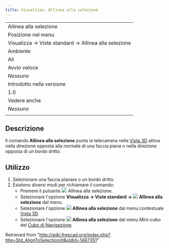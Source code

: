 ```yaml
---
title: Visualizzaː Allinea alla selezione
---
```

|  |
| --- |
| Allinea alla selezione |
| Posizione nel menu |
| Visualizza → Viste standard → Allinea alla selezione |
| Ambiente |
| All |
| Avvio veloce |
| *Nessuno* |
| Introdotto nella versione |
| 1.0 |
| Vedere anche |
| *Nessuno* |
|  |

## Descrizione

Il comando **Allinea alla selezione** punta la telecamera nella [Vista 3D](/3D_view/it "3D view/it") attiva nella direzione opposta alla normale di una faccia piana o nella direzione opposta di un bordo dritto.

## Utilizzo

1. Selezionare una faccia planare o un bordo dritto.
2. Esistono diversi modi per richiamare il comando:
   * Premere il pulsante ![](/images/Std_AlignToSelection.svg) Allinea alla selezione.
   * Selezionare l'opzione **Visualizza → Viste standard → ![](/images/Std_AlignToSelection.svg) Allinea alla selezione** dal menu.
   * Selezionare l'opzione **![](/images/Std_AlignToSelection.svg) Allinea alla selezione** dal menu contestuale [Vista 3D](/3D_view/it "3D view/it").
   * Selezionare l'opzione **![](/images/Std_AlignToSelection.svg) Allinea alla selezione** dal menu Mini-cubo del [Cubo di Navigazione](/Navigation_Cube/it "Navigation Cube/it").

Retrieved from "<http://wiki.freecad.org/index.php?title=Std_AlignToSelection/it&oldid=1487351>"